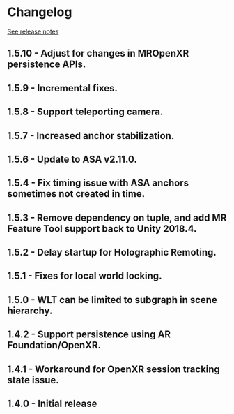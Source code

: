 # Changelog

[See release notes](https://github.com/microsoft/MixedReality-WorldLockingTools-Unity/releases)

## 1.5.10 - Adjust for changes in MROpenXR persistence APIs.

## 1.5.9 - Incremental fixes.

## 1.5.8 - Support teleporting camera.

## 1.5.7 - Increased anchor stabilization.

## 1.5.6 - Update to ASA v2.11.0.

## 1.5.4 - Fix timing issue with ASA anchors sometimes not created in time.

## 1.5.3 - Remove dependency on tuple, and add MR Feature Tool support back to Unity 2018.4.

## 1.5.2 - Delay startup for Holographic Remoting.

## 1.5.1 - Fixes for local world locking.

## 1.5.0 - WLT can be limited to subgraph in scene hierarchy.

## 1.4.2 - Support persistence using AR Foundation/OpenXR.

## 1.4.1 - Workaround for OpenXR session tracking state issue.

## 1.4.0 - Initial release
